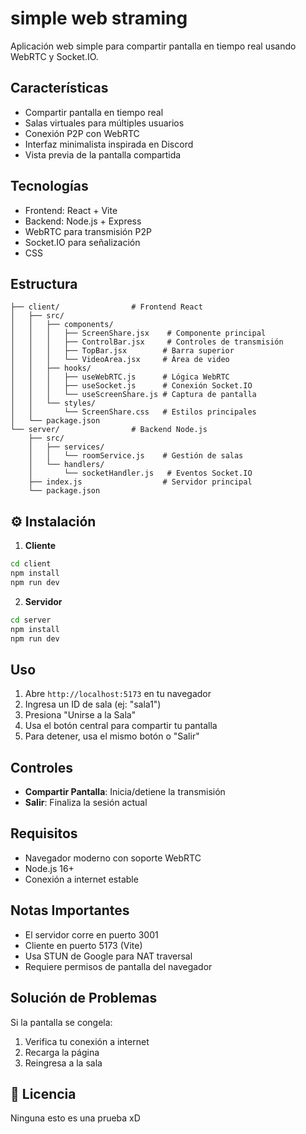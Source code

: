 # simple web straming

Aplicación web simple para compartir pantalla en tiempo real usando WebRTC y Socket.IO.

## Características

- Compartir pantalla en tiempo real
- Salas virtuales para múltiples usuarios
- Conexión P2P con WebRTC
- Interfaz minimalista inspirada en Discord
- Vista previa de la pantalla compartida

## Tecnologías

- Frontend: React + Vite
- Backend: Node.js + Express
- WebRTC para transmisión P2P
- Socket.IO para señalización
- CSS

## Estructura

```
├── client/                # Frontend React
│   ├── src/
│   │   ├── components/   
│   │   │   ├── ScreenShare.jsx    # Componente principal
│   │   │   ├── ControlBar.jsx     # Controles de transmisión
│   │   │   ├── TopBar.jsx        # Barra superior
│   │   │   └── VideoArea.jsx     # Área de video
│   │   ├── hooks/
│   │   │   ├── useWebRTC.js      # Lógica WebRTC
│   │   │   ├── useSocket.js      # Conexión Socket.IO
│   │   │   └── useScreenShare.js # Captura de pantalla
│   │   └── styles/
│   │       └── ScreenShare.css   # Estilos principales
│   └── package.json
└── server/                # Backend Node.js
    ├── src/
    │   ├── services/
    │   │   └── roomService.js    # Gestión de salas
    │   └── handlers/
    │       └── socketHandler.js   # Eventos Socket.IO
    ├── index.js                  # Servidor principal
    └── package.json
```

## ⚙️ Instalación

1. **Cliente**
```bash
cd client
npm install
npm run dev
```

2. **Servidor**
```bash
cd server
npm install
npm run dev
```

## Uso

1. Abre `http://localhost:5173` en tu navegador
2. Ingresa un ID de sala (ej: "sala1")
3. Presiona "Unirse a la Sala"
4. Usa el botón central para compartir tu pantalla
5. Para detener, usa el mismo botón o "Salir"

## Controles

- **Compartir Pantalla**: Inicia/detiene la transmisión
- **Salir**: Finaliza la sesión actual

## Requisitos

- Navegador moderno con soporte WebRTC
- Node.js 16+
- Conexión a internet estable

## Notas Importantes

- El servidor corre en puerto 3001
- Cliente en puerto 5173 (Vite)
- Usa STUN de Google para NAT traversal
- Requiere permisos de pantalla del navegador

## Solución de Problemas

Si la pantalla se congela:
1. Verifica tu conexión a internet
2. Recarga la página
3. Reingresa a la sala

## 📝 Licencia
Ninguna esto es una prueba xD